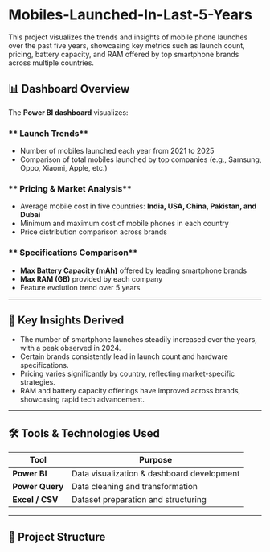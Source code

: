 # Mobiles-Launched-In-Last-5-Years
This project visualizes the trends and insights of mobile phone launches over the past five years, showcasing key metrics such as launch count, pricing, battery capacity, and RAM offered by top smartphone brands across multiple countries.

## 📊 Dashboard Overview

The **Power BI dashboard** visualizes:

### ** Launch Trends**
- Number of mobiles launched each year from 2021 to 2025
- Comparison of total mobiles launched by top companies (e.g., Samsung, Oppo, Xiaomi, Apple, etc.)

### ** Pricing & Market Analysis**
- Average mobile cost in five countries: **India, USA, China, Pakistan, and Dubai**
- Minimum and maximum cost of mobile phones in each country
- Price distribution comparison across brands

### ** Specifications Comparison**
- **Max Battery Capacity (mAh)** offered by leading smartphone brands
- **Max RAM (GB)** provided by each company
- Feature evolution trend over 5 years

---

## 🧠 Key Insights Derived

- The number of smartphone launches steadily increased over the years, with a peak observed in 2024.
- Certain brands consistently lead in launch count and hardware specifications.
- Pricing varies significantly by country, reflecting market-specific strategies.
- RAM and battery capacity offerings have improved across brands, showcasing rapid tech advancement.

---

## 🛠️ Tools & Technologies Used

| Tool | Purpose |
|------|----------|
| **Power BI** | Data visualization & dashboard development |
| **Power Query** | Data cleaning and transformation |
| **Excel / CSV** | Dataset preparation and structuring |

---

## 📂 Project Structure

